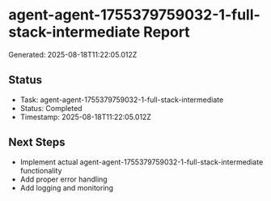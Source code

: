 # agent-agent-1755379759032-1-full-stack-intermediate Report

Generated: 2025-08-18T11:22:05.012Z

## Status
- Task: agent-agent-1755379759032-1-full-stack-intermediate
- Status: Completed
- Timestamp: 2025-08-18T11:22:05.012Z

## Next Steps
- Implement actual agent-agent-1755379759032-1-full-stack-intermediate functionality
- Add proper error handling
- Add logging and monitoring
